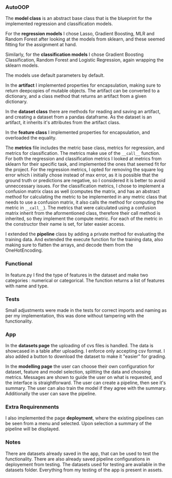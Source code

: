 ### AutoOOP

The **model class** is an abstract base class that is the blueprint for the implemented regression and classification models.

For the **regression models** I chose Lasso, Gradient Boosting, MLR and Random Forest after looking at the models from sklearn, and these seemed fitting for the assignment at hand.

Similarly, for the **classification models** I chose Gradient Boosting Classification, Random Forest and Logistic Regression, again wrapping the sklearn models. 
 
The models use default parameters by default.


In the **artifact** I implemented properties for encapsulation, making sure to return deepcopies of mutable objects.
The artifact can be converted to a dictionary, and a class method that returns an artifact from a given dictionary.

In the **dataset class** there are methods for reading and saving an artifact, and creating a dataset from a pandas dataframe. As the dataset is an artifact, it inherits it's attributes from the artifact class.

In the **feature class** I implemented properties for encapsulation, and overloaded the equality.

The **metrics** file includes the metric base class, metrics for regression, and metrics for classification. The metrics make use of the `__call__` function. For both the regression and classification metrics I looked at metrics from sklearn for their specific task, and implemented the ones that seemed fit for the project. For the regression metrics, I opted for removing the square log error which i initially chose instead of max error, as it is possible that the ground truth or predictions are negative, so I considered it is better to avoid unneccessary issues. For the classification metrics, I chose to implement a confusion matrix class as well (computes the matrix, and has an abstract method for calculating the metric to be implemented in any metric class that needs to use a confusion matrix, it also calls the method for computing the metric in `__call__`). The metrics that were calculated using a confusion matrix inherit from the aformentioned class, therefore their call method is inherited, so they implement the compute metric. For each of the metric in the constructor their name is set, for later easier access.

I extended the **pipeline** class by adding a private method for evaluating the training data. And extended the execute function for the training data, also making sure to flatten the arrays, and decode them from the OneHotEncoding. 

### Functional

In feature.py I find the type of features in the dataset and make two categories : numerical or categorical. The function returns a list of features with name and type.

### Tests 

Small adjustments were made in the tests for correct imports and naming as per my implementation, this was done without tampering with the functionality.


### App

In the **datasets page** the uploading of cvs files is handled. The data is showcased in a table after uploading.
I enforce only accepting csv format.
I also added a button to download the dataset to make it "easier" for grading.

In the **modelling page** the user can choose their own configuration for dataset, feature and model selection, splitting the data and choosing metrics. Messages are shown to guide the user on what is requested, and the interface is straightforward. The user can create a pipeline, then see it's summary. The user can also train the model if they agree with the summary. Additionally the user can save the pipeline. 

### Extra Requirenments 

I also implemented the page **deployment**, where the existing pipelines can be seen from a menu and selected. Upon selection a summary of the pipeline will be displayed.

### Notes 

There are datasets already saved in the app, that can be used to test the functionality. 
There are also already saved pipeline configurations in deployement from testing.
The datasets used for testing are available in the datasets folder.
Everything from my testing of the app is present in assets. 